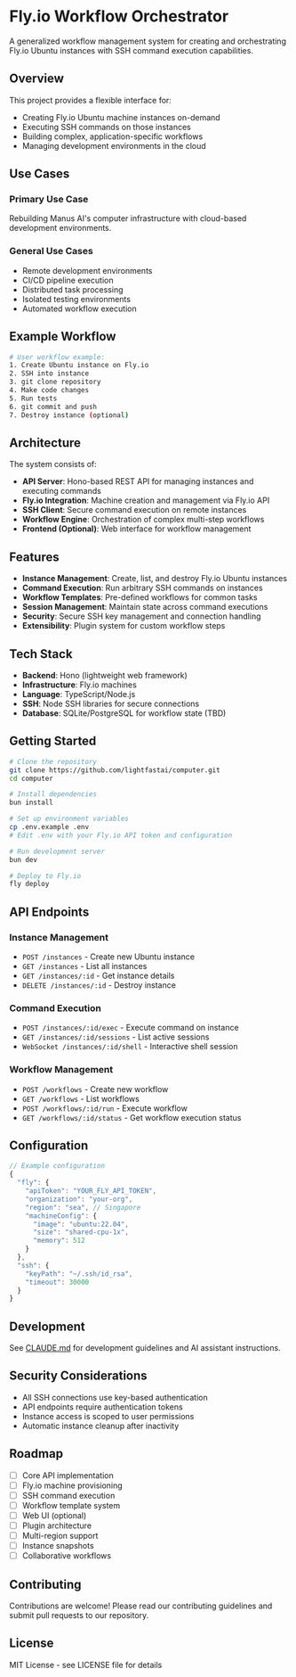 # Fly.io Workflow Orchestrator

A generalized workflow management system for creating and orchestrating Fly.io Ubuntu instances with SSH command execution capabilities.

## Overview

This project provides a flexible interface for:
- Creating Fly.io Ubuntu machine instances on-demand
- Executing SSH commands on those instances
- Building complex, application-specific workflows
- Managing development environments in the cloud

## Use Cases

### Primary Use Case
Rebuilding Manus AI's computer infrastructure with cloud-based development environments.

### General Use Cases
- Remote development environments
- CI/CD pipeline execution
- Distributed task processing
- Isolated testing environments
- Automated workflow execution

## Example Workflow

```bash
# User workflow example:
1. Create Ubuntu instance on Fly.io
2. SSH into instance
3. git clone repository
4. Make code changes
5. Run tests
6. git commit and push
7. Destroy instance (optional)
```

## Architecture

The system consists of:
- **API Server**: Hono-based REST API for managing instances and executing commands
- **Fly.io Integration**: Machine creation and management via Fly.io API
- **SSH Client**: Secure command execution on remote instances
- **Workflow Engine**: Orchestration of complex multi-step workflows
- **Frontend (Optional)**: Web interface for workflow management

## Features

- **Instance Management**: Create, list, and destroy Fly.io Ubuntu instances
- **Command Execution**: Run arbitrary SSH commands on instances
- **Workflow Templates**: Pre-defined workflows for common tasks
- **Session Management**: Maintain state across command executions
- **Security**: Secure SSH key management and connection handling
- **Extensibility**: Plugin system for custom workflow steps

## Tech Stack

- **Backend**: Hono (lightweight web framework)
- **Infrastructure**: Fly.io machines
- **Language**: TypeScript/Node.js
- **SSH**: Node SSH libraries for secure connections
- **Database**: SQLite/PostgreSQL for workflow state (TBD)

## Getting Started

```bash
# Clone the repository
git clone https://github.com/lightfastai/computer.git
cd computer

# Install dependencies
bun install

# Set up environment variables
cp .env.example .env
# Edit .env with your Fly.io API token and configuration

# Run development server
bun dev

# Deploy to Fly.io
fly deploy
```

## API Endpoints

### Instance Management
- `POST /instances` - Create new Ubuntu instance
- `GET /instances` - List all instances
- `GET /instances/:id` - Get instance details
- `DELETE /instances/:id` - Destroy instance

### Command Execution
- `POST /instances/:id/exec` - Execute command on instance
- `GET /instances/:id/sessions` - List active sessions
- `WebSocket /instances/:id/shell` - Interactive shell session

### Workflow Management
- `POST /workflows` - Create new workflow
- `GET /workflows` - List workflows
- `POST /workflows/:id/run` - Execute workflow
- `GET /workflows/:id/status` - Get workflow execution status

## Configuration

```typescript
// Example configuration
{
  "fly": {
    "apiToken": "YOUR_FLY_API_TOKEN",
    "organization": "your-org",
    "region": "sea", // Singapore
    "machineConfig": {
      "image": "ubuntu:22.04",
      "size": "shared-cpu-1x",
      "memory": 512
    }
  },
  "ssh": {
    "keyPath": "~/.ssh/id_rsa",
    "timeout": 30000
  }
}
```

## Development

See [CLAUDE.md](./CLAUDE.md) for development guidelines and AI assistant instructions.

## Security Considerations

- All SSH connections use key-based authentication
- API endpoints require authentication tokens
- Instance access is scoped to user permissions
- Automatic instance cleanup after inactivity

## Roadmap

- [ ] Core API implementation
- [ ] Fly.io machine provisioning
- [ ] SSH command execution
- [ ] Workflow template system
- [ ] Web UI (optional)
- [ ] Plugin architecture
- [ ] Multi-region support
- [ ] Instance snapshots
- [ ] Collaborative workflows

## Contributing

Contributions are welcome! Please read our contributing guidelines and submit pull requests to our repository.

## License

MIT License - see LICENSE file for details